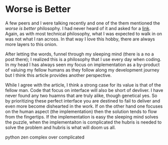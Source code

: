 # Worse is Better
A few peers and I were talking recently and one of the them mentioned the _worse is better_ philosophy. I had never heard of it and asked for a [link](https://dreamsongs.com/RiseOfWorseIsBetter.html). 
Again, as with most technical philosophy, what I was expected to walk in on was not what I ran across. In that way I love this hobby, there are always more layers to this onion.

After letting the words, funnel through my sleeping mind (there is a no a post there); I realized this is a philosophy that I use every day when coding. In my head I has always seen my focus on implementation as a by-product of valuing my fellow humans as they follow along my development journey but I think this article provides another perspective.

While I agree with the article, I think a strong case for its value is that of the fellow man. Code that focus on interface will also be short of devliver. I have never found any two huamns that are truly alike, though genetical yes. So by prioritizing these perfect interface you are destined to fail to deliver and even more become dishearted in the work. If on the other hand one focuses on the human aspect (the implementation) then the solution tends to flow from the fingertips. If the implementation is easy the sleeping mind solves the puzzle, when the implementaiton is complicated the hubris is needed to solve the problem and hubris is what will doom us all.

python zen complex over complicated
